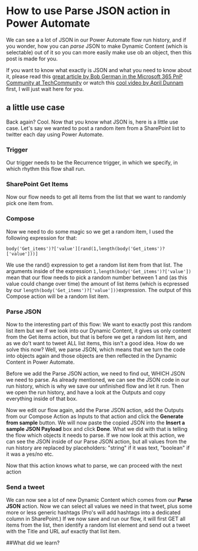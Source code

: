 # How to use Parse JSON action in Power Automate

We can see a a lot of JSON in our Power Automate flow run history, and if you wonder, how you can *parse* JSON to make Dynamic Content (which is selectable) out of it so you can more easily make use ob an object, then this post is made for you. 

If you want to know what exactly is JSON and what you need to know about it, please read this [great article by Bob German in the Microsoft 365 PnP Community at TechCommunity](https://techcommunity.microsoft.com/t5/microsoft-365-pnp-blog/introduction-to-json/ba-p/2049369 "Introduction to JSON") or watch this [cool video by April Dunnam](https://www.sharepointsiren.com/2021/02/json-intro-for-microsoft-365-people/ "JSON Intro for Microsoft 365 People") first, I will just wait here for you. 

## a little use case

Back again? Cool. Now that you know what JSON is, here is a little use case. Let's say we wanted to post a random item from a SharePoint list to twitter each day using Power Automate. 

### Trigger

Our trigger needs to be the Recurrence trigger, in which we specify, in which rhythm this flow shall run. 

### SharePoint Get Items

Now our flow needs to get all items from the list that we want to randomly pick one item from.

### Compose

Now we need to do some magic so we get a random item, I used the following expression for that: 

`body('Get_items')?['value'][rand(1,length(body('Get_items')?['value']))]`

We use the rand() expression to get a random list item from that list. The arguments inside of the expression `1,length(body('Get_items')?['value'])` mean that our flow needs to pick a random number between 1 and (as this value could change over time) the amount of list items (which is ecpressed by our `length(body('Get_items')?['value']))`expression. The output of this Compose action will be a random list item. 

### Parse JSON

Now to the interesting part of this flow: We want to exactly post this random list item but we if we look into our Dynamic Content, it gives us only content from the Get items action, but that is before we get a random list item, and as we do't want to tweet ALL list items, this isn't a good idea. How do we solve this now? Well, we parse JSON, which means that we turn the code into objects again and those objects are then reflected in the Dynamic Content in Power Automate. 

Before we add the Parse JSON action, we need to find out, WHICH JSON we need to parse. As already mentioned, we can see the JSON code in our run history, which is why we save our unfinished flow and let it run. Then we open the run history, and have a look at the Outputs and copy everything inside of that box. 

Now we edit our flow again, add the Parse JSON action, add the Outputs from our Compose Action as Inputs to that action and click the **Generate from sample** button. We will now paste the copied JSON into the **Insert a sample JSON Payload** box and click **Done**. What we did with that is telling the flow which objects it needs to parse. If we now look at this action, we can see the JSON inside of our Parse JSON action, but all values from the run history are replaced by placeholders: "string" if it was text, "boolean" if it was a yes/no etc. 

Now that this action knows what to parse, we can proceed with the next action

### Send a tweet

We can now see a lot of new Dynamic Content which comes from our **Parse JSON** action. Now we can select all values we need in that tweet, plus some more or less generic hashtags (Pro's will add hashtags into a dedicated column in SharePoint.) If we now save and run our flow, it will first GET all items from the list, then identify a random list element and send out a tweet with the Title and URL auf exactly that list item. 

##What did we learn? 

